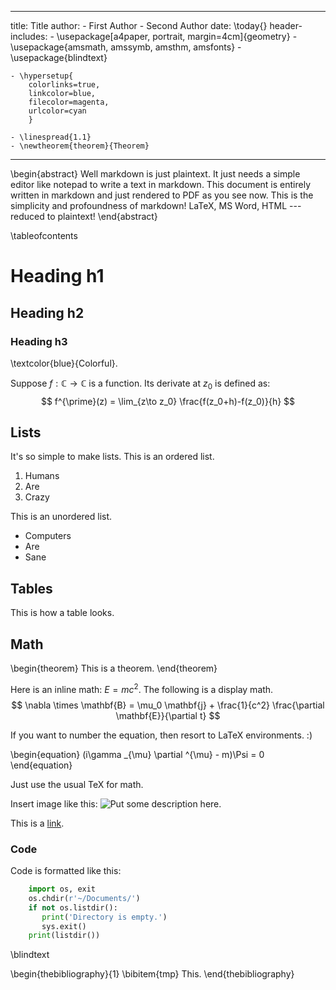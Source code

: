<!---
	Markdown guide
	Use it with pandoc to render to beautiful documents
	Author @ Ronald Mangang
--->

---
title: Title
author:
	- First Author
	- Second Author
date: \today{}
header-includes:
	- \usepackage[a4paper, portrait, margin=4cm]{geometry}
	- \usepackage{amsmath, amssymb, amsthm, amsfonts}
	- \usepackage{blindtext}

	- \hypersetup{
		colorlinks=true,
		linkcolor=blue,
		filecolor=magenta,
		urlcolor=cyan		
		}
	
	- \linespread{1.1}
	- \newtheorem{theorem}{Theorem}
	
---

\begin{abstract}
Well markdown is just plaintext. It just needs a simple editor like notepad to write a text in markdown. This document is entirely written in markdown and just rendered to PDF as you see now. This is the simplicity and profoundness of markdown! LaTeX, MS Word, HTML --- reduced to plaintext!
\end{abstract}

\tableofcontents

# Heading h1

## Heading h2

### Heading h3

\textcolor{blue}{Colorful}.

Suppose $f:\mathbb{C}\to\mathbb{C}$ is a function. Its derivate at $z_0$ is defined as:
$$ f^{\prime}(z) = \lim_{z\to z_0} \frac{f(z_0+h)-f(z_0)}{h} $$

## Lists

It's so simple to make lists. This is an ordered list.

1. Humans
2. Are
3. Crazy

This is an unordered list.

- Computers
- Are
- Sane

## Tables

This is how a table looks.



## Math

\begin{theorem}
This is a theorem.
\end{theorem}

Here is an inline math: $E=mc^2$. The following is a display math.
$$ \nabla \times \mathbf{B} = \mu_0 \mathbf{j} + \frac{1}{c^2} \frac{\partial \mathbf{E}}{\partial t} $$

If you want to number the equation, then resort to LaTeX environments. :)

\begin{equation}
(i\gamma _{\mu} \partial ^{\mu} - m)\Psi = 0
\end{equation}

Just use the usual TeX for math.


Insert image like this:
![Put some description here.](LINK)

This is a [link](https://ronaldmangang.github.io/temp).

### Code

Code is formatted like this:

```python
	import os, exit
	os.chdir(r'~/Documents/')
	if not os.listdir():
	   print('Directory is empty.')
	   sys.exit()
	print(listdir())
```



\blindtext

\begin{thebibliography}{1}
\bibitem{tmp}
This.
\end{thebibliography}

